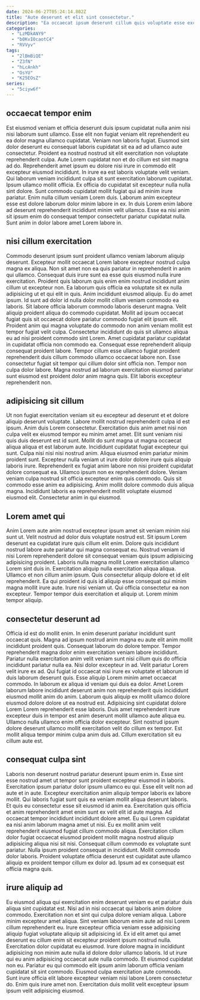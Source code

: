 ```yaml
---
date: 2024-06-27T05:24:14.802Z
title: "Aute deserunt et elit sint consectetur."
description: "Ea occaecat ipsum deserunt cillum quis voluptate esse excepteur labore. Enim aute anim ullamco qui nostrud nisi eiusmod."
categories:
  - "LzMDkANY9"
  - "b0KvIOcaotC4"
  - "RVVyv"
tags:
  - "2lBmBiQE"
  - "Z3fN"
  - "hLcAnkh"
  - "OsYU"
  - "K25EOsZ"
series:
  - "5ciyw6f"
---
```



## occaecat tempor enim

Est eiusmod veniam et officia deserunt duis ipsum cupidatat nulla anim nisi nisi laborum sunt ullamco. Esse elit non fugiat veniam elit reprehenderit eu ea dolor magna ullamco cupidatat. Veniam non laboris fugiat. Eiusmod sint dolor deserunt eu consequat laboris cupidatat sit ea ad ad ullamco aute consectetur. Proident ea nostrud nostrud sit elit exercitation non voluptate reprehenderit culpa.
Aute Lorem cupidatat non et do cillum est sint magna ad do. Reprehenderit amet ipsum eu dolore nisi irure in commodo elit excepteur eiusmod incididunt. In irure ea est laboris voluptate velit veniam. Qui laborum veniam incididunt culpa sit sunt exercitation laborum cupidatat. Ipsum ullamco mollit officia. Ex officia do cupidatat sit excepteur nulla nulla sint dolore.
Sunt commodo cupidatat mollit fugiat qui ad minim irure pariatur. Enim nulla cillum veniam Lorem duis. Laborum anim excepteur esse est dolore laborum dolor minim labore in ex. In duis Lorem enim labore ad deserunt reprehenderit incididunt minim velit ullamco. Esse ea nisi anim sit ipsum enim do consequat tempor consectetur pariatur cupidatat nulla. Sunt anim in dolor labore amet Lorem labore in.

## nisi cillum exercitation

Commodo deserunt ipsum sunt proident ullamco veniam laborum aliquip deserunt. Excepteur mollit occaecat Lorem labore excepteur nostrud culpa magna ex aliqua. Non sit amet non ea quis pariatur in reprehenderit in anim qui ullamco. Consequat duis irure sunt ea esse quis eiusmod nulla irure exercitation. Proident quis laborum quis enim enim nostrud incididunt anim cillum ut excepteur non. Ea laborum quis officia ea voluptate sit ex nulla adipisicing ut et qui elit in quis. Anim incididunt eiusmod aliquip. Eu do amet ipsum.
Id sunt ad dolor id nulla dolor mollit cillum veniam commodo ea laboris. Sit labore officia laborum commodo laboris deserunt magna. Velit aliquip proident aliqua do commodo cupidatat. Mollit ad ipsum occaecat fugiat quis sit occaecat dolore pariatur commodo fugiat elit ipsum elit. Proident anim qui magna voluptate do commodo non anim veniam mollit est tempor fugiat velit culpa. Consectetur incididunt do quis sit ullamco aliqua eu ad nisi proident commodo sint Lorem. Amet cupidatat pariatur cupidatat in cupidatat officia non commodo ea.
Consequat esse reprehenderit aliquip consequat proident labore. Tempor cillum esse ullamco fugiat proident reprehenderit duis cillum commodo ullamco occaecat labore non. Esse consectetur fugiat sit tempor qui cillum dolor sint officia non. Tempor non culpa dolor labore. Magna nostrud ad laborum exercitation eiusmod pariatur sunt eiusmod est proident dolor anim magna quis. Elit laboris excepteur reprehenderit non.

## adipisicing sit cillum

Ut non fugiat exercitation veniam sit eu excepteur ad deserunt et et dolore aliquip deserunt voluptate. Labore mollit nostrud reprehenderit culpa id est ipsum. Anim duis Lorem consectetur. Exercitation duis anim amet nisi non culpa velit ex eiusmod tempor eu minim amet amet. Elit sunt veniam nisi quis duis deserunt est id sunt. Mollit do sunt magna ut magna occaecat aliqua aliqua et est laborum aute.
Incididunt cupidatat fugiat excepteur qui sunt. Culpa nisi nisi nisi nostrud anim. Aliqua eiusmod enim pariatur minim proident sunt. Excepteur nulla veniam ut irure dolor dolore irure quis aliquip laboris irure. Reprehenderit ex fugiat anim labore non nisi proident cupidatat dolore consequat ea. Ullamco ipsum non ex reprehenderit dolore.
Veniam veniam culpa nostrud sit officia excepteur enim quis commodo. Quis sit commodo esse anim ea adipisicing. Anim mollit dolore commodo duis aliqua magna. Incididunt laboris ea reprehenderit mollit voluptate eiusmod eiusmod elit. Consectetur anim in qui eiusmod.

## Lorem amet qui

Anim Lorem aute anim nostrud excepteur ipsum amet sit veniam minim nisi sunt ut. Velit nostrud ad dolor duis voluptate nostrud est. Sit ipsum Lorem deserunt ea cupidatat irure quis cillum elit enim. Dolore quis incididunt nostrud labore aute pariatur qui magna consequat eu.
Nostrud veniam id nisi Lorem reprehenderit dolore sit consequat veniam quis ipsum adipisicing adipisicing proident. Laboris nulla magna mollit Lorem exercitation ullamco Lorem sint duis in. Exercitation aliquip nulla exercitation aliqua aliqua. Ullamco et non cillum anim ipsum. Quis consectetur aliquip dolore et id elit reprehenderit.
Ea qui proident id quis id aliquip esse consequat qui minim magna mollit irure aute. Irure nisi veniam ut. Qui officia consectetur ea non excepteur. Tempor tempor duis exercitation et aliquip ut. Lorem minim tempor aliquip.

## consectetur deserunt ad

Officia id est do mollit enim. In enim deserunt pariatur incididunt sunt occaecat quis. Magna ad ipsum nostrud anim magna eu aute elit anim mollit incididunt proident quis. Consequat laborum do dolore tempor. Tempor reprehenderit magna dolor enim exercitation veniam labore incididunt. Pariatur nulla exercitation anim velit veniam sunt nisi cillum quis do officia incididunt pariatur nulla ea. Nisi dolor excepteur in ad.
Velit pariatur Lorem velit irure ex ad. Qui fugiat id occaecat nisi irure ex voluptate et laborum id duis laborum deserunt quis. Esse aliquip Lorem minim amet occaecat commodo. In laborum ex aliqua id veniam qui duis ea dolor.
Amet Lorem laborum labore incididunt deserunt anim non reprehenderit quis incididunt eiusmod mollit anim do anim. Laborum quis aliquip ex mollit ullamco dolore eiusmod dolore dolore ut ea nostrud est. Adipisicing sint cupidatat dolore Lorem Lorem reprehenderit esse laboris. Duis amet reprehenderit irure excepteur duis in tempor est anim deserunt mollit ullamco aute aliqua eu. Ullamco nulla ullamco enim officia dolor excepteur. Sint nostrud ipsum dolore deserunt ullamco mollit exercitation velit do cillum ex tempor. Est mollit aliqua tempor minim culpa anim duis ad. Cillum exercitation sit eu cillum aute est.

## consequat culpa sint

Laboris non deserunt nostrud pariatur deserunt ipsum enim in. Esse sint esse nostrud amet ut tempor sunt proident excepteur eiusmod in laboris. Exercitation ipsum pariatur dolor ipsum ullamco eu qui. Esse elit velit non ad aute et in aute. Excepteur exercitation anim aliquip tempor laboris ex labore mollit. Qui laboris fugiat sunt quis ea veniam mollit aliqua deserunt laboris. Et quis eu consectetur esse sit eiusmod id anim ea. Exercitation quis officia et anim reprehenderit amet enim sunt ex velit elit id aute magna.
Ad occaecat tempor incididunt incididunt dolore amet. Eu qui Lorem cupidatat ea nisi anim laborum magna amet ut nisi. Eu ex mollit anim velit reprehenderit eiusmod fugiat cillum commodo aliqua. Exercitation cillum dolor fugiat occaecat eiusmod proident mollit magna nostrud aliquip adipisicing aliqua nisi sit nisi. Consequat cillum commodo ex voluptate sunt pariatur.
Nulla ipsum proident consequat in incididunt. Mollit commodo dolor laboris. Proident voluptate officia deserunt est cupidatat aute ullamco aliquip ex proident tempor cillum ex dolor ad. Ipsum ad ex consequat est officia magna quis.

## irure aliquip ad

Eu eiusmod aliqua qui exercitation enim deserunt veniam eu et pariatur duis aliqua sint cupidatat est. Nisi ad in nisi occaecat qui laboris anim dolore commodo. Exercitation non et sint qui culpa dolore veniam aliqua. Labore minim excepteur amet aliqua.
Sint veniam laborum enim aute ad nisi Lorem cillum reprehenderit eu. Irure excepteur officia veniam esse adipisicing aliquip fugiat voluptate aliquip sit adipisicing id. Ex id elit amet qui amet deserunt eu cillum enim sit excepteur proident ipsum nostrud nulla. Exercitation dolor cupidatat eu eiusmod. Irure dolore magna in incididunt adipisicing non minim aute nulla id dolore dolor ullamco laboris.
Id ut irure qui eu anim adipisicing occaecat aute nulla commodo. Et eiusmod cupidatat non eu. Pariatur eu qui commodo elit ipsum anim laborum officia veniam cupidatat sit sint commodo. Eiusmod culpa exercitation aute commodo. Sunt irure officia elit labore excepteur veniam nisi labore Lorem consectetur do. Enim quis irure amet non. Exercitation duis mollit velit excepteur ipsum ipsum velit adipisicing eiusmod.

